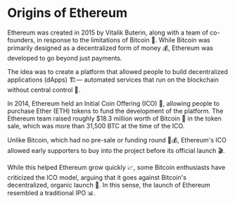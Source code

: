# Origins of Ethereum

Ethereum was created in 2015 by Vitalik Buterin, along with a team of co-founders, in response to the limitations of Bitcoin 🚀. While Bitcoin was primarily designed as a decentralized form of money 💰, Ethereum was developed to go beyond just payments.

The idea was to create a platform that allowed people to build decentralized applications (dApps) 🏗️— automated services that run on the blockchain without central control 🤖.

In 2014, Ethereum held an Initial Coin Offering (ICO) 💼, allowing people to purchase Ether (ETH) tokens to fund the development of the platform. The Ethereum team raised roughly $18.3 million worth of Bitcoin 💸 in the token sale, which was more than 31,500 BTC at the time of the ICO.

Unlike Bitcoin, which had no pre-sale or funding round 🚫💰, Ethereum's ICO allowed early supporters to buy into the project before its official launch 🎬.

While this helped Ethereum grow quickly 📈, some Bitcoin enthusiasts have criticized the ICO model, arguing that it goes against Bitcoin's decentralized, organic launch 🌱. In this sense, the launch of Ethereum resembled a traditional IPO 📊.
